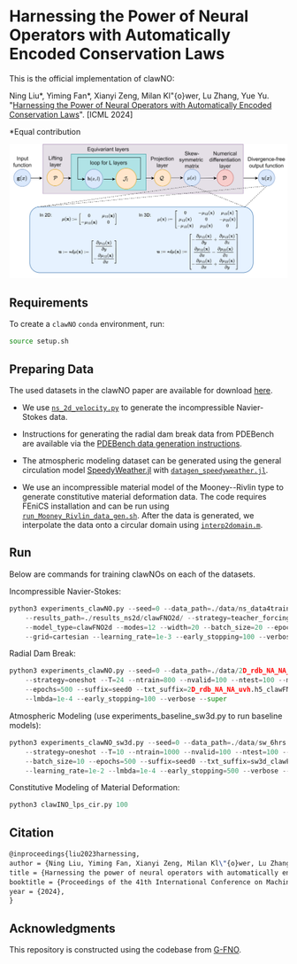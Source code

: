 # Harnessing the Power of Neural Operators with Automatically Encoded Conservation Laws

This is the official implementation of clawNO:

Ning Liu*, Yiming Fan*, Xianyi Zeng, Milan Kl\"{o}wer, Lu Zhang, Yue Yu. "[Harnessing the Power of Neural Operators with Automatically Encoded Conservation Laws](https://arxiv.org/abs/2312.11176)". [ICML 2024]

*Equal contribution

![](assets/clawNO_architecture.png)


## Requirements

To create a `clawNO` `conda` environment, run:

```bash
source setup.sh
```

## Preparing Data

The used datasets in the clawNO paper are available for download [here](https://drive.google.com/drive/folders/1_QLxb5oJchRhavBTpoIETuzdhJuGmw7f?usp=sharing).

* We use [`ns_2d_velocity.py`](data_gen/incompressible_navier_stokes/ns_2d_velocity.py) to generate the incompressible Navier-Stokes data.

* Instructions for generating the radial dam break data from PDEBench are available via the [PDEBench data generation instructions](https://github.com/pdebench/PDEBench).

* The atmospheric modeling dataset can be generated using the general circulation model [SpeedyWeather.jl](https://github.com/SpeedyWeather/SpeedyWeather.jl) with [`datagen_speedyweather.jl`](data_gen/atmospheric_modeling/datagen_speedyweather.jl).

* We use an incompressible material model of the Mooney--Rivlin type to generate constitutive material deformation data. The code requires FEniCS installation and can be run using [`run_Mooney_Rivlin_data_gen.sh`](data_gen/constitutive_material_modeling/run_Mooney_Rivlin_data_gen.sh). After the data is generated, we interpolate the data onto a circular domain using [`interp2domain.m`](data_gen/constitutive_material_modeling/interp2domain.m).

## Run

Below are commands for training clawNOs on each of the datasets.

Incompressible Navier-Stokes:

```python
python3 experiments_clawNO.py --seed=0 --data_path=./data/ns_data4training_zli_samplefreq2e3_dsfreq4.h5 \ 
	--results_path=./results_ns2d/clawFNO2d/ --strategy=teacher_forcing --T=20 --ntrain=1000 --nvalid=100 --ntest=100 \ 
	--model_type=clawFNO2d --modes=12 --width=20 --batch_size=20 --epochs=100 --suffix=seed0 --txt_suffix=ns_clawFNO2d_seed0 \ 
	--grid=cartesian --learning_rate=1e-3 --early_stopping=100 --verbose

```

Radial Dam Break:

```python
python3 experiments_clawNO.py --seed=0 --data_path=./data/2D_rdb_NA_NA_swe_uvh.h5 --results_path=./results_rdb3d/clawFNO3d/ \ 
	--strategy=oneshot --T=24 --ntrain=800 --nvalid=100 --ntest=100 --model_type=clawFNO3d --modes=8 --width=20 --batch_size=10 \ 
	--epochs=500 --suffix=seed0 --txt_suffix=2D_rdb_NA_NA_uvh.h5_clawFNO3d_symmetric_seed0 --grid=symmetric --learning_rate=1e-2 \ 
	--lmbda=1e-4 --early_stopping=100 --verbose --super

```

Atmospheric Modeling (use experiments_baseline_sw3d.py to run baseline models):

```python
python3 experiments_clawNO_sw3d.py --seed=0 --data_path=./data/sw_6hrs.h5 --results_path=./results_sw3d/clawFNO3d/ \ 
	--strategy=oneshot --T=10 --ntrain=1000 --nvalid=100 --ntest=100 --model_type=clawFNO3d --modes=22 --width=20 \ 
	--batch_size=10 --epochs=500 --suffix=seed0 --txt_suffix=sw3d_clawFNO3d_cartesian_seed0 --grid=cartesian \ 
	--learning_rate=1e-2 --lmbda=1e-4 --early_stopping=500 --verbose --time_pad

```

Constitutive Modeling of Material Deformation:

```python
python3 clawINO_lps_cir.py 100
```

## Citation
```latex
@inproceedings{liu2023harnessing,
author = {Ning Liu, Yiming Fan, Xianyi Zeng, Milan Kl\"{o}wer, Lu Zhang, Yue Yu},
title = {Harnessing the power of neural operators with automatically encoded conservation laws},
booktitle = {Proceedings of the 41th International Conference on Machine Learning},
year = {2024},
}
```

## Acknowledgments
This repository is constructed using the codebase from [G-FNO](https://github.com/divelab/AIRS/tree/main/OpenPDE/G-FNO).